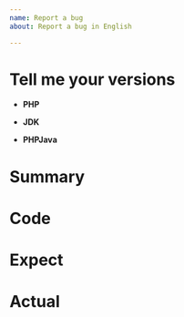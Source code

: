 ```yaml
---
name: Report a bug
about: Report a bug in English

---
```


# Tell me your versions
- **PHP**

- **JDK**

- **PHPJava**

# Summary

# Code

# Expect

# Actual

